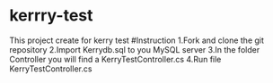 # kerrry-test
This project create for kerry test 
#Instruction
1.Fork and clone the git repository 
2.Import Kerrydb.sql to you MySQL server 
3.In the folder Controller you will find a KerryTestController.cs
4.Run file KerryTestController.cs 
